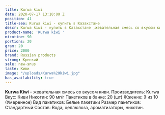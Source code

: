 ```yaml
---
title: Kurwa kiwi
date: 2020-07-17 13:10:00 Z
position: 41
title-seo: Kurwa kiwi - купить в Казахстане
descr: Kurwa kiwi - купить в Казахстане ,жевательная смесь со вкусом киви
product-name: 'Kurwa kiwi '
nicotine: 90
portions: 20
gram: 20
price: 2000
brand: Russian products
strong: Крепкий
sale: new-snus
taste: Киви
image: "/uploads/Kurwa%20kiwi.jpg"
has_availability: true
---
```


**Kurwa Kiwi** - жевательная смесь со вкусом киви. Производитель: Kurwa Вкус: Киви 
Никотин: 90 мг/г 
Пакетиков в банке: 20 (шт)
Жжение: 9 из 10 (Умеренное) 
Вид пакетиков: Белые пакетики Размер пакетиков: Стандартный Состав: Вода, целлюлоза, ароматизаторы, никотин.